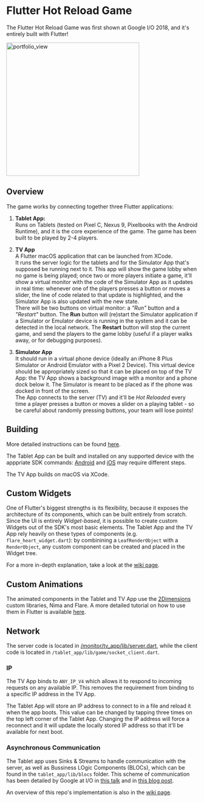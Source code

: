 # Flutter Hot Reload Game

The Flutter Hot Reload Game was first shown at Google I/O 2018, and it's entirely built with Flutter!

<img width="350" alt="portfolio_view" src="https://github.com/2d-inc/BiggerLogo/raw/master/hot_reload_twitter_short.mov.gif">

## Overview

The game works by connecting together three Flutter applications:
1. **Tablet App:**<br />
Runs on Tablets (tested on Pixel C, Nexus 9, Pixelbooks with the Android Runtime), and it is the core experience of the game. The game has been built to be played by 2-4 players. 

2. **TV App**<br />
A Flutter macOS application that can be launched from XCode.<br />
It runs the server logic for the tablets and for the Simulator App that's supposed be running next to it. This app will show the game lobby when no game is being played; once two or more players initiate a game, it'll show a virtual monitor with the code of the Simulator App as it updates in real time: whenever one of the players presses a button or moves a slider, the line of code related to that update is highlighted, and the Simulator App is also updated with the new state. <br />
There will be two buttons on virtual monitor: a _"Run"_ button and a _"Restart"_ button. The **Run** button will (re)start the Simulator application if a Simulator or Emulator device is running in the system and it can be detected in the local network. The **Restart** button will stop the current game, and send the players to the game lobby (useful if a player walks away, or for debugging purposes).

3. **Simulator App**<br />
It should run in a virtual phone device (ideally an iPhone 8 Plus Simulator or Android Emulator with a Pixel 2 Device). This virtual device should be appropriately sized so that it can be placed on top of the TV App: the TV App shows a background image with a monitor and a phone dock below it. The Simulator is meant to be placed as if the phone was docked in front of the screen. <br />
The App connects to the server (TV) and it'll be _Hot Reloaded_ every time a player presses a button or moves a slider on a playing tablet - so be careful about randomly pressing buttons, your team will lose points!

## Building

More detailed instructions can be found [here](https://github.com/2d-inc/BiggerLogo/wiki/Building).

The Tablet App can be built and installed on any supported device with the apppriate SDK commands: [Android](https://flutter.io/android-release/) and [iOS](https://flutter.io/ios-release/) may require different steps.

The TV App builds on macOS via XCode.

## Custom Widgets

One of Flutter's biggest strengths is its flexibility, because it exposes the architecture of its components, which can be built entirely from scratch. Since the UI is entirely _Widget-based_, it is possible to create custom Widgets out of the SDK's most basic elements. The Tablet App and the TV App rely heavily on these types of components (e.g. `flare_heart_widget.dart`): by combinining a `LeafRenderObject` with a `RenderObject`, any custom component can be created and placed in the Widget tree. 

For a more in-depth explanation, take a look at the [wiki page](https://github.com/2d-inc/BiggerLogo/wiki/Custom-Widgets).

## Custom Animations

The animated components in the Tablet and TV App use the [2Dimensions](www.2dimensions.com) custom libraries, Nima and Flare. A more detailed tutorial on how to use them in Flutter is available [here](https://docs.2dimensions.com/support/nima/export/export-to-flutter).

## Network

The server code is located in [/monitor/tv_app/lib/server.dart](https://github.com/2d-inc/BiggerLogo/blob/master/monitor/tv_app/lib/server.dart), while the client code is located in `/tablet_app/lib/game/socket_client.dart`.

### IP

The TV App binds to `ANY_IP_V4` which allows it to respond to incoming requests on any available IP. This removes the requirement from binding to a specific IP address in the TV App.

The Tablet App will store an IP address to connect to in a file and reload it when the app boots. This value can be changed by tapping three times on the top left corner of the Tablet App. Changing the IP address will force a reconnect and it will update the locally stored IP address so that it'll be available for next boot.

### Asynchronous Communication

The Tablet app uses Sinks & Streams to handle communication with the server, as well as Bussiness LOgic Components (BLOCs), which can be found in the `tablet_app/lib/blocs` folder. This scheme of communication has been detailed by Google at I/O in [this talk](https://www.youtube.com/watch?v=RS36gBEp8OI) and in [this blog post](https://medium.com/flutter-io/build-reactive-mobile-apps-in-flutter-companion-article-13950959e381).

An overview of this repo's implementation is also in the [wiki page](https://github.com/2d-inc/BiggerLogo/wiki/Asynchronous-Communication).
